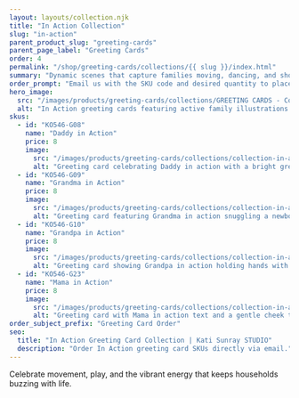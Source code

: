 ```yaml
---
layout: layouts/collection.njk
title: "In Action Collection"
slug: "in-action"
parent_product_slug: "greeting-cards"
parent_page_label: "Greeting Cards"
order: 4
permalink: "/shop/greeting-cards/collections/{{ slug }}/index.html"
summary: "Dynamic scenes that capture families moving, dancing, and showing up for one another."
order_prompt: "Email us with the SKU code and desired quantity to place your order."
hero_image:
  src: "/images/products/greeting-cards/collections/GREETING CARDS - Collection ‘In Action’.jpg"
  alt: "In Action greeting cards featuring active family illustrations beside colorful envelopes."
skus:
  - id: "KO546-G08"
    name: "Daddy in Action"
    price: 8
    image:
      src: "/images/products/greeting-cards/collections/collection-in-action/KO546-G08_Greeting card 5x7 _Collection In Action_Daddy in action_hold 2 hands_green.jpg"
      alt: "Greeting card celebrating Daddy in action with a bright green background and hand-in-hand illustration."
  - id: "KO546-G09"
    name: "Grandma in Action"
    price: 8
    image:
      src: "/images/products/greeting-cards/collections/collection-in-action/KO546-G09_Greeting card 5x7 _Collection In Action_Grandma in action_newborn snuggle_orange.jpg"
      alt: "Greeting card featuring Grandma in action snuggling a newborn on a bold orange wash."
  - id: "KO546-G10"
    name: "Grandpa in Action"
    price: 8
    image:
      src: "/images/products/greeting-cards/collections/collection-in-action/KO546-G10_Greeting card 5x7 _Collection In Action_Grandpa in action_hold hands_coloured grey.jpg"
      alt: "Greeting card showing Grandpa in action holding hands with a child against a soft grey."
  - id: "KO546-G23"
    name: "Mama in Action"
    price: 8
    image:
      src: "/images/products/greeting-cards/collections/collection-in-action/KO546-G23_Greeting card 5x7 _Collection In Action_Mama in action_touch mom face_red pastel.jpg"
      alt: "Greeting card with Mama in action text and a gentle cheek touch on a rosy red background."
order_subject_prefix: "Greeting Card Order"
seo:
  title: "In Action Greeting Card Collection | Kati Sunray STUDIO"
  description: "Order In Action greeting card SKUs directly via email."
---
```


Celebrate movement, play, and the vibrant energy that keeps households buzzing with life.
